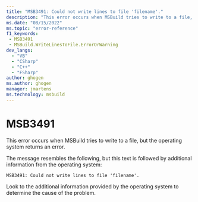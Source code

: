 ```yaml
---
title: "MSB3491: Could not write lines to file 'filename'."
description: "This error occurs when MSBuild tries to write to a file, but the operating system returns an error."
ms.date: "08/15/2022"
ms.topic: "error-reference"
f1_keywords:
 - MSB3491
 - MSBuild.WriteLinesToFile.ErrorOrWarning
dev_langs:
  - "VB"
  - "CSharp"
  - "C++"
  - "FSharp"
author: ghogen
ms.author: ghogen
manager: jmartens
ms.technology: msbuild
---
```

# MSB3491

This error occurs when MSBuild tries to write to a file, but the operating system returns an error.

The message resembles the following, but this text is followed by additional information from the operating system:

```output
MSB3491: Could not write lines to file 'filename'.
```

Look to the additional information provided by the operating system to determine the cause of the problem.
